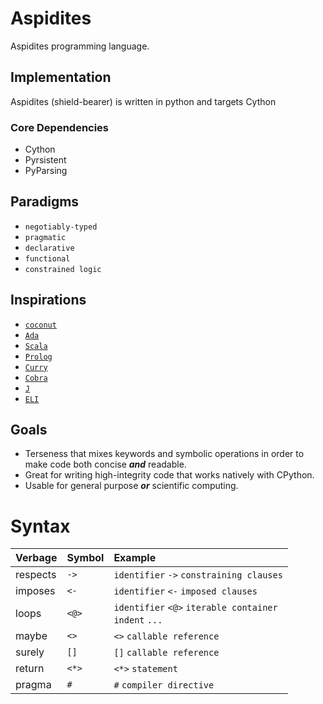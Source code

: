 # Aspidites

Aspidites programming language.

## Implementation

Aspidites (shield-bearer) is written in python and targets Cython

### Core Dependencies

- Cython
- Pyrsistent
- PyParsing

## Paradigms

- `negotiably-typed`
- `pragmatic`
- `declarative`
- `functional`
- `constrained logic`

## Inspirations
- [`coconut`](http://coconut-lang.org/)
- [`Ada`](https://www.adacore.com/get-started)
- [`Scala`](https://www.scala-lang.org/)
- [`Prolog`](https://www.swi-prolog.org/features.html)
- [`Curry`](https://curry.pages.ps.informatik.uni-kiel.de/curry-lang.org/)
- [`Cobra`](http://cobra-language.com/)
- [`J`](https://www.jsoftware.com/#/README)
- [`ELI`](https://fastarray.appspot.com/index.html)

## Goals

- Terseness that mixes keywords and symbolic operations in order to make code both concise ___and___ readable.
- Great for writing high-integrity code that works natively with CPython.
- Usable for general purpose ___or___ scientific computing.

# Syntax

| Verbage  | Symbol | Example                                               |
|:---------|:-------|:------------------------------------------------------|
| respects | `->`     | `identifier` `->` `constraining clauses`                    |
| imposes  | `<-`     | `identifier` `<-` `imposed clauses`                         |
| loops    | `<@> `   | `identifier` `<@>` `iterable container`<br>`indent` `...` |
| maybe    | `<>`     | `<>` `callable reference`                                  |
| surely   | `[]`     | `[]` `callable reference`                                  |
| return   | `<*>`    | `<*>` `statement `                                        |
| pragma   |  `#`     | `#` `compiler directive`

